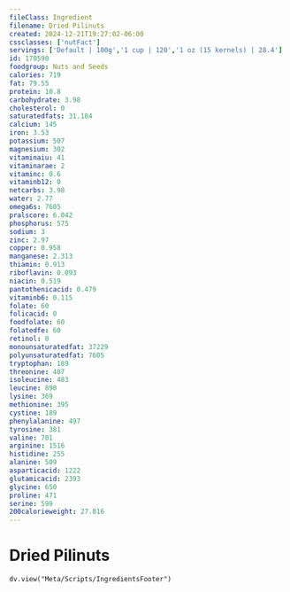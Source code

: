 ```yaml
---
fileClass: Ingredient
filename: Dried Pilinuts
created: 2024-12-21T19:27:02-06:00
cssclasses: ['nutFact']
servings: ['Default | 100g','1 cup | 120','1 oz (15 kernels) | 28.4']
id: 170590
foodgroup: Nuts and Seeds
calories: 719
fat: 79.55
protein: 10.8
carbohydrate: 3.98
cholesterol: 0
saturatedfats: 31.184
calcium: 145
iron: 3.53
potassium: 507
magnesium: 302
vitaminaiu: 41
vitaminarae: 2
vitaminc: 0.6
vitaminb12: 0
netcarbs: 3.98
water: 2.77
omega6s: 7605
pralscore: 6.042
phosphorus: 575
sodium: 3
zinc: 2.97
copper: 0.958
manganese: 2.313
thiamin: 0.913
riboflavin: 0.093
niacin: 0.519
pantothenicacid: 0.479
vitaminb6: 0.115
folate: 60
folicacid: 0
foodfolate: 60
folatedfe: 60
retinol: 0
monounsaturatedfat: 37229
polyunsaturatedfat: 7605
tryptophan: 189
threonine: 407
isoleucine: 483
leucine: 890
lysine: 369
methionine: 395
cystine: 189
phenylalanine: 497
tyrosine: 381
valine: 701
arginine: 1516
histidine: 255
alanine: 509
asparticacid: 1222
glutamicacid: 2393
glycine: 650
proline: 471
serine: 599
200calorieweight: 27.816
---
```


# Dried Pilinuts

```dataviewjs
dv.view("Meta/Scripts/IngredientsFooter")
```